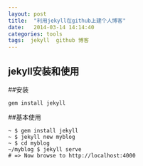 ```yaml
---
layout: post
title:  "利用jekyll在github上建个人博客"
date:   2014-03-14 14:14:40
categories: tools
tags:  jekyll  github 博客
---
```


jekyll安装和使用
-----------
##安装
```
gem install jekyll
```
##基本使用
```
~ $ gem install jekyll
~ $ jekyll new myblog
~ $ cd myblog
~/myblog $ jekyll serve
# => Now browse to http://localhost:4000
```

